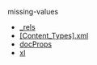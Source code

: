missing-values

  * <a href="_rels/README.md">_rels</a>
  * <a href="[Content_Types].xml">[Content_Types].xml</a>
  * <a href="docProps/README.md">docProps</a>
  * <a href="xl/README.md">xl</a>
